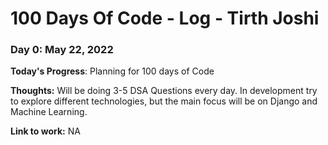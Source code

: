 # 100 Days Of Code - Log - Tirth Joshi
<!-- 
### Day 0: April 17, 2022 

**Today's Progress**: Planning for 30 days of Code

**Thoughts:**  Will be doing 3-5 DSA Questions every day. In development try to explore different technologies, but the main focus will be on Django and Machine Learning.

**Link to work:** NA

### Day 1: April 18, 2022 

**Today's Progress**: DSA (Arrays , Linked List) and Djando

**Thoughts:** Dont mess with JAVA Garbage Collector. In Django check spellings.

**Link to work:** [Set Matrix Zeroes](https://leetcode.com/submissions/detail/682694272/),
[Add Two Numbers](https://leetcode.com/submissions/detail/682659928/)


### Day 2: April 19, 2022 

**Today's Progress**: Python and DSA

**Thoughts:** Python Turtle codes and DSA

**Link to work:** 

----------------------------------------------------------------------------------------------------------
# Restart 
----------------------------------------------------------------------------------------------------------
 -->
 ### Day 0: May 22, 2022 

**Today's Progress**: Planning for 100 days of Code

**Thoughts:**  Will be doing 3-5 DSA Questions every day. In development try to explore different technologies, but the main focus will be on Django and Machine Learning.

**Link to work:** NA
 
